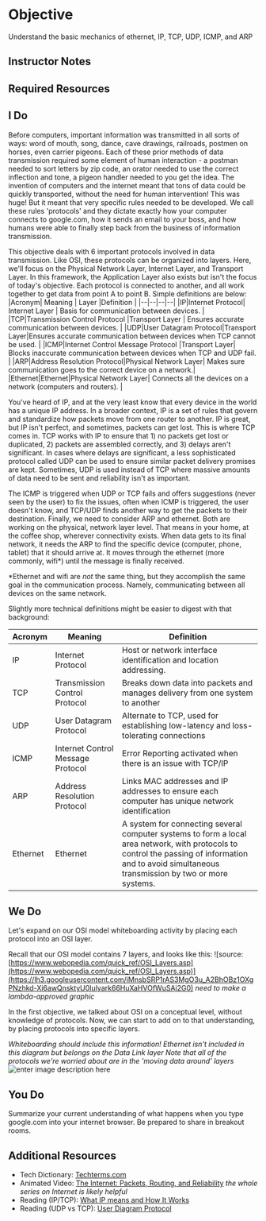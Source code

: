 # Objective
Understand the basic mechanics of ethernet, IP, TCP, UDP, ICMP, and ARP
## Instructor Notes


## Required Resources



## I Do

Before computers, important information was transmitted in all sorts of ways: word of mouth, song, dance, cave drawings, railroads, postmen on horses, even carrier pigeons. Each of these prior methods of data transmission required some element of human interaction - a postman needed to sort letters by zip code, an orator needed to use the correct inflection and tone, a pigeon handler needed to you get the idea. The invention of computers and the internet meant that tons of data could be quickly transported, without the need for human intervention! This was huge! But it meant that very specific rules needed to be developed. We call these rules 'protocols' and they dictate exactly how your computer connects to google.com, how it sends an email to your boss, and how humans were able to finally step back from the business of information transmission. 

This objective deals with 6 important protocols involved in data transmission. Like OSI, these protocols can be organized into layers. Here, we'll focus on the Physical Network Layer, Internet Layer, and Transport Layer. In this framework, the Application Layer also exists but isn't the focus of today's objective. Each protocol is connected to another, and all work together to get data from point A to point B. Simple definitions are below: 
|Acronym| Meaning | Layer |Definition  |
|--|--|--|--|
|IP|Internet Protocol| Internet Layer | Basis for communication between devices.  |
|TCP|Transmission Control Protocol |Transport Layer | Ensures accurate communication between devices.  |
|UDP|User Datagram Protocol|Transport Layer|Ensures accurate communication between devices when TCP cannot be used. |
|ICMP|Internet Control Message Protocol |Transport Layer| Blocks inaccurate communication between devices when TCP and UDP fail. |
|ARP|Address Resolution Protocol|Physical Network Layer| Makes sure communication goes to the correct device on a network.|
|Ethernet|Ethernet|Physical Network Layer| Connects all the devices on a network (computers and routers). |

You've heard of IP, and at the very least know that every device in the world has a unique IP address. In a broader context, IP is a set of rules that govern and standardize how packets move from one router to another. IP is great, but IP isn't perfect, and sometimes, packets can get lost. This is where TCP comes in. TCP works with IP to ensure that 1) no packets get lost or duplicated, 2) packets are assembled correctly, and 3) delays aren't significant. In cases where delays are significant, a less sophisticated protocol called UDP can be used to ensure similar packet delivery promises are kept. Sometimes, UDP is used instead of TCP where massive amounts of data need to be sent and reliability isn't as important. 

The ICMP is triggered when UDP or TCP fails and offers suggestions (never seen by the user) to fix the issues, often when ICMP is triggered, the user doesn't know, and TCP/UDP finds another way to get the packets to their destination. Finally, we need to consider ARP and ethernet. Both are working on the physical, network layer level. That means in your home, at the coffee shop, wherever connectivity exists. When data gets to its final network, it needs the ARP to find the specific device (computer, phone, tablet) that it should arrive at. It moves through the ethernet (more commonly, wifi*) until the message is finally received. 

*Ethernet and wifi are _not_ the same thing, but they accomplish the same goal in the communication process. Namely, communicating between all devices on the same network. 


Slightly more technical definitions might be easier to digest with that background: 

|Acronym| Meaning | Definition  |
|--|--|--|
|IP|Internet Protocol|Host or network interface identification and location addressing. |
|TCP|Transmission Control Protocol |Breaks down data into packets and manages delivery from one system to another |
|UDP|User Datagram Protocol|Alternate to TCP, used for establishing low-latency and loss-tolerating connections |
|ICMP|Internet Control Message Protocol |Error Reporting activated when there is an issue with TCP/IP|
|ARP|Address Resolution Protocol|Links MAC addresses and IP addresses to ensure each computer has unique network identification|
|Ethernet|Ethernet|A system for connecting several computer systems to form a local area network, with protocols to control the passing of information and to avoid simultaneous transmission by two or more systems.  |

## We Do
Let's expand on our OSI model whiteboarding activity by placing each protocol into an OSI layer. 

Recall that our OSI model contains 7 layers, and looks like this:
![source: [https://www.webopedia.com/quick_ref/OSI_Layers.asp](https://www.webopedia.com/quick_ref/OSI_Layers.asp)](https://lh3.googleusercontent.com/iMnsbSRP1rAS3MgO3u_A2BhOBz1OXgPNzhkd-Xi6awQnsktyU0Iulyark66HuXaHVOfWuSAj2G0) *need to make a lambda-approved graphic*
 
In the first objective, we talked about OSI on a conceptual level, without knowledge of protocols. Now, we can start to add on to that understanding, by placing protocols into specific layers. 


*Whiteboarding should include this information!
Ethernet isn't included in this diagram but belongs on the Data Link layer
Note that all of the protocols we're worried about are in the 'moving data around' layers* 
![enter image description here](https://lh3.googleusercontent.com/VlhP4wEeA5VqVRrgEqmUoECuTq28G9UFdMcRQZuTwu0GJSJqaNHFYhWLR1-xOeIY9nxg5LAs63Y)

## You Do
Summarize your current understanding of what happens when you type google.com into your internet browser. Be prepared to share in breakout rooms. 


## Additional Resources

- Tech Dictionary: [Techterms.com]((https://techterms.com/))
- Animated Video: [The Internet: Packets, Routing, and Reliability]([https://www.youtube.com/watch?v=AYdF7b3nMto](https://www.youtube.com/watch?v=AYdF7b3nMto)) *the whole series on Internet is likely helpful*
- Reading (IP/TCP): [What IP means and How It Works](https://www.lifewire.com/internet-protocol-explained-3426713)
- Reading (UDP vs TCP): [User Diagram Protocol](https://www.lifewire.com/user-datagram-protocol-817976)

<!--stackedit_data:
eyJoaXN0b3J5IjpbLTQyODQ2MzcwMiwtMjcwMDg4MjgwXX0=
-->